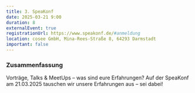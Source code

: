 ```yaml
---
title: 3. SpeaKonf
date: 2025-03-21 9:00
duration: 8
externalEvent: true
registrationUrl: https://www.speakonf.de/#anmeldung
location: cosee GmbH, Mina-Rees-Straße 8, 64293 Darmstadt
important: false
---
```


### Zusammenfassung

Vorträge, Talks & MeetUps – was sind eure Erfahrungen? Auf der SpeaKonf am 21.03.2025 tauschen wir unsere Erfahrungen aus – sei dabei!
